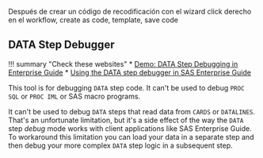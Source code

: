 Después de crear un código de recodificación con el wizard
click derecho en el workflow, create as code, template, save code

## DATA Step Debugger

!!! summary "Check these websites"
    * [Demo: DATA Step Debugging in Enterprise Guide](http://video.sas.com/sasgf17/detail/videos/general-sessions/video/5383313949001/demo:-data-step-debugging-in-enterprise-guide)
    * [Using the DATA step debugger in SAS Enterprise Guide](https://blogs.sas.com/content/sasdummy/2016/11/30/data-step-debugger-sas-eg/)
    
This tool is for debugging `DATA` step code. It can't be used to debug `PROC SQL` or `PROC IML` or SAS macro programs. 

It can't be used to debug `DATA` steps that read data from `CARDS` or `DATALINES`. That's an unfortunate limitation, but it's a side effect of the way the `DATA` step *debug* mode works with client applications like SAS Enterprise Guide. To workaround this limitation you can load your data in a separate step and then debug your more complex `DATA` step logic in a subsequent step.
